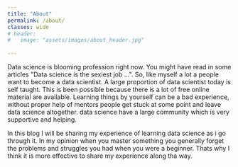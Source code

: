 ```yaml
---
title: "About"
permalink: /about/
classes: wide
# header:
#	image: "assets/images/about_header.jpg"
	
---
```


Data science is blooming profession right now. You might have read in some articles "Data science is the sexiest job ...". So, like myself a lot a people
want to become a data scientist. A large proportion of data scientist today is self taught. This is been possible because there is a lot of free online
 material are available. Learning things by yourself can be a bad experience, without proper help of mentors people get stuck at some point and leave
data science altogether. data science have a large community which is very supportive and helping.

In this blog I will be sharing my experience of learning data science as i go through it. In my opinion when you master something you generally forget the
problems and struggles you had when you were a beginner. Thats why I think it is more effective to share my experience along tha way. 